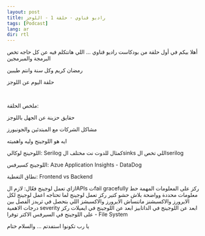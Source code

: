 ```yaml
---
layout: post
title: راديو قناوي - حلقة 1 - اللوجز
tags: [Podcast]
lang: ar
dir: rtl
---
```


أهلا بيكم في أول حلقة من بودكاست راديو قناوي … اللي هانتكلم فيه عن كل حاجه تخص البرمجة والمبرمجين

رمضان كريم وكل سنة وانتم طيبين

حلقة اليوم عن اللوجز

<figure class="audio_container">
  <div id="buzzsprout-player-10279186"></div>
  <script src="https://www.buzzsprout.com/1959182/10279186-radio-kinawy-ep-1-logs.js?container_id=buzzsprout-player-10279186&player=small" type="text/javascript" charset="utf-8"></script>
</figure>

<br />

ملخص الحلقة:

حقايق حزينة عن الجهل باللوجز

مشاكل الشركات مع المبتدئين والجونيورز

ايه هو اللوجينج وليه واهميته

اللوحينج لوكالي: Serilog كمثال للدوت نت
مختلف الsinks اللي تخص الserilog

اللوجينج كسيرفس: Azue Application Insights - DataDog

نطاق التغطية: Frontend vs Backend

ازاي تعمل لوجينج فعّال:
لازم الAPIs تfail gracefully
ركز على المعلومات المهمة
حط معلومات محددة وواضحة
بلاش حشو كتير
ركز تعمل لوجينج لما تحتاجه
اعمل لوجينج لكل الايرورز والاكسبشنز
ماتنساش الايرورز والاكسبشز اللي بتحصل في ثريدز
الفصل بين درجات الاهمية severity
ابعد عن اللوجينج في الداتابيز
ابعد عن اللوجينج في ايميلات
ركز على اللوجينج في السيرفس الاكتر توفرا - File System

يا رب تكونوا استفدتم ... والسلام ختام
